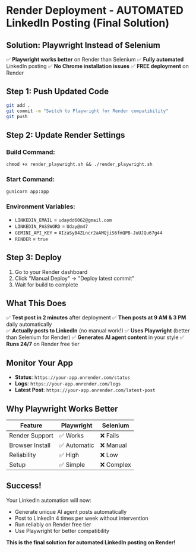 # Render Deployment - AUTOMATED LinkedIn Posting (Final Solution)

## Solution: Playwright Instead of Selenium
✅ **Playwright works better** on Render than Selenium
✅ **Fully automated** LinkedIn posting
✅ **No Chrome installation issues**
✅ **FREE deployment** on Render

## Step 1: Push Updated Code
```bash
git add .
git commit -m "Switch to Playwright for Render compatibility"
git push
```

## Step 2: Update Render Settings

### Build Command:
```
chmod +x render_playwright.sh && ./render_playwright.sh
```

### Start Command:
```
gunicorn app:app
```

### Environment Variables:
- `LINKEDIN_EMAIL` = `udaydd6062@gmail.com`
- `LINKEDIN_PASSWORD` = `Uday@m47`
- `GEMINI_API_KEY` = `AIzaSyB4ZLncr2aAMQjiS6fmQPB-JuUJQu67g44`
- `RENDER` = `true`

## Step 3: Deploy
1. Go to your Render dashboard
2. Click "Manual Deploy" → "Deploy latest commit"
3. Wait for build to complete

## What This Does
✅ **Test post in 2 minutes** after deployment
✅ **Then posts at 9 AM & 3 PM** daily automatically  
✅ **Actually posts to LinkedIn** (no manual work!)
✅ **Uses Playwright** (better than Selenium for Render)
✅ **Generates AI agent content** in your style
✅ **Runs 24/7** on Render free tier

## Monitor Your App
- **Status**: `https://your-app.onrender.com/status`
- **Logs**: `https://your-app.onrender.com/logs`
- **Latest Post**: `https://your-app.onrender.com/latest-post`

## Why Playwright Works Better
| Feature | Playwright | Selenium |
|---------|------------|----------|
| Render Support | ✅ Works | ❌ Fails |
| Browser Install | ✅ Automatic | ❌ Manual |
| Reliability | ✅ High | ❌ Low |
| Setup | ✅ Simple | ❌ Complex |

## Success!
Your LinkedIn automation will now:
- Generate unique AI agent posts automatically
- Post to LinkedIn 4 times per week without intervention
- Run reliably on Render free tier
- Use Playwright for better compatibility

**This is the final solution for automated LinkedIn posting on Render!**